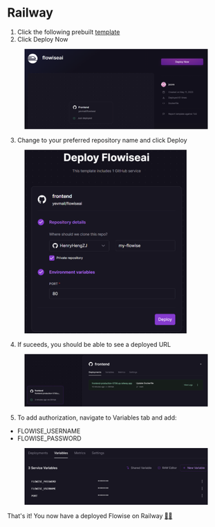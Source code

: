 # Railway

1. Click the following prebuilt [template](https://railway.app/template/YK7J0v?referralCode=Rt5mqt)
2. Click Deploy Now

<figure><img src="../.gitbook/assets/image (4) (1).png" alt=""><figcaption></figcaption></figure>

3. Change to your preferred repository name and click Deploy

<figure><img src="../.gitbook/assets/image (10) (1) (1).png" alt="" width="375"><figcaption></figcaption></figure>

4. If suceeds, you should be able to see a deployed URL

<figure><img src="../.gitbook/assets/image (2) (2).png" alt=""><figcaption></figcaption></figure>

5. To add authorization, navigate to Variables tab and add:

* FLOWISE\_USERNAME
* FLOWISE\_PASSWORD

<figure><img src="../.gitbook/assets/image (15) (2) (1) (1).png" alt=""><figcaption></figcaption></figure>

That's it! You now have a deployed Flowise on Railway [🎉](https://emojipedia.org/party-popper/)[🎉](https://emojipedia.org/party-popper/)
